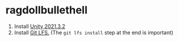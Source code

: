# ragdollbullethell


1. Install [Unity 2021.3.2](https://unity.com/releases/editor/qa/lts-releases)
2. Install [Git LFS.](https://docs.github.com/en/repositories/working-with-files/managing-large-files/installing-git-large-file-storage) (The `git lfs install` step at the end is important)
